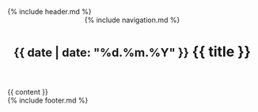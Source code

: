 <!DOCTYPE html>
<html>
    {% include header.md %}
    <body>
        <header>
            <header>
                {% include navigation.md %}
                <h1><small>{{ date | date: "%d.%m.%Y" }}</small> {{ title }}</h1>
            </header>
        </header>
        <section>
            <div class="container">
                <div class="row">
                    <div class="span12">
                        {{ content }}
                    </div>
                </div>
            </div>
        </section>
        {% include footer.md %}
    </body>
</html>






